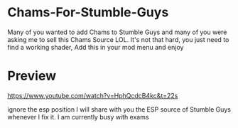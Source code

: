 # Chams-For-Stumble-Guys

Many of you wanted to add Chams to Stumble Guys and many of you were asking me to sell this Chams Source LOL. It's not that hard, you just need to find a working shader,
Add this in your mod menu and enjoy

# Preview
https://www.youtube.com/watch?v=HphQcdcB4kc&t=22s

ignore the esp position I will share with you the ESP source of Stumble Guys whenever I fix it. I am currently busy with exams
